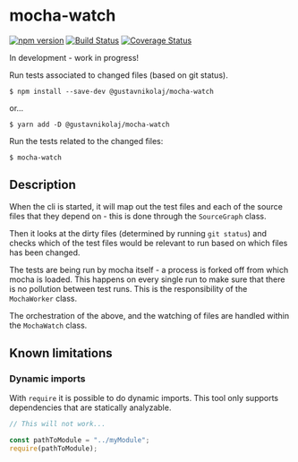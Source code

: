 # mocha-watch

[![npm version](https://badge.fury.io/js/%40gustavnikolaj%2Fmocha-watch.svg)](https://www.npmjs.com/package/@gustavnikolaj/mocha-watch)
[![Build Status](https://travis-ci.com/gustavnikolaj/mocha-watch.svg?branch=master)](https://travis-ci.com/gustavnikolaj/mocha-watch)
[![Coverage Status](https://coveralls.io/repos/github/gustavnikolaj/mocha-watch/badge.svg?branch=master)](https://coveralls.io/github/gustavnikolaj/mocha-watch?branch=master)

In development - work in progress!

Run tests associated to changed files (based on git status).

```
$ npm install --save-dev @gustavnikolaj/mocha-watch
```

or...

```
$ yarn add -D @gustavnikolaj/mocha-watch
```

Run the tests related to the changed files:

```
$ mocha-watch
```

## Description

When the cli is started, it will map out the test files and each of the source
files that they depend on - this is done through the `SourceGraph` class.

Then it looks at the dirty files (determined by running `git status`) and checks
which of the test files would be relevant to run based on which files has been
changed.

The tests are being run by mocha itself - a process is forked off from which
mocha is loaded. This happens on every single run to make sure that there is no
pollution between test runs. This is the responsibility of the `MochaWorker` class.

The orchestration of the above, and the watching of files are handled within the
`MochaWatch` class.

## Known limitations

### Dynamic imports

With `require` it is possible to do dynamic imports. This tool only supports
dependencies that are statically analyzable.

```js
// This will not work...

const pathToModule = "../myModule";
require(pathToModule);
```
